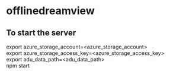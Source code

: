 # offlinedreamview

## To start the server
export azure_storage_account=<azure_storage_account>  
export azure_storage_access_key=<azure_storage_access_key>  
export adu_data_path=<adu_data_path>  
npm start  
